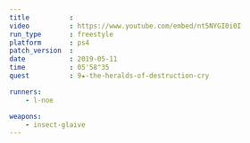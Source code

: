 ```yaml
---
title          :
video          : https://www.youtube.com/embed/nt5NYGI0i0I
run_type       : freestyle
platform       : ps4
patch_version  : 
date           : 2019-05-11
time           : 05'58"35
quest          : 9★-the-heralds-of-destruction-cry

runners:
    - l-noe

weapons:
    - insect-glaive
---
```

